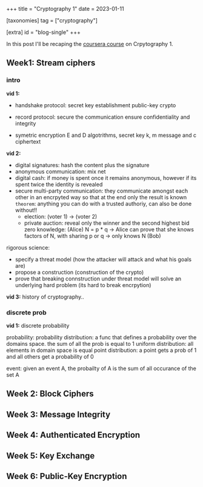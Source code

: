 +++
title = "Cryptography 1"
date = 2023-01-11

[taxonomies]
tag = ["cryptography"]

[extra]
id = "blog-single"
+++

In this post I'll be recaping the [coursera course](https://www.coursera.org/learn/crypto) on Crpytography 1.

<!-- more -->

## Week1: Stream ciphers

### intro
**vid 1:**
- handshake protocol: secret key establishment
  public-key crypto
- record protocol: secure the communication
  ensure confidentiality and integrity

- symetric encryption
E and D algotrithms, secret key k, m message and c ciphertext

**vid 2:**
- digital signatures: hash the content plus the signature
- anonymous communication: mix net
- digital cash: if money is spent once it remains anonymous, however if its spent twice the identity is revealed
- secure multi-party communication: they communicate amongst each other in an encrpyted way so that at the end only the result is known
  `theorem`: anything you can do with a trusted authoriy, can also be done without!!
  - election: (voter 1) -> (voter 2)
  - private auction: reveal only the winner and the second highest bid
zero knowledge:
  (Alice) N = p * q     -> Alice can prove that she knows factors of N, with sharing p or q ->       only knows N (Bob)

rigorous science:
- specify a threat model (how the attacker will attack and what his goals are)
- propose a construction (construction of the crypto)
- prove that breaking connstruction under threat model will solve an underlying hard problem (its hard to break encrpytion)

**vid 3:**
history of cryptography..

### discrete prob
**vid 1:**
discrete probability

probability:
probability distribution: a func that defines a probability over the domains space. the sum of all the prob is equal to 1
uniform distribution: all elements in domain space is equal
point distribution: a point gets a prob of 1 and all others get a probability of 0

event:
given an event A, the probailty of A is the sum of all occurance of the set A



## Week 2: Block Ciphers

## Week 3: Message Integrity

## Week 4: Authenticated Encryption

## Week 5: Key Exchange

## Week 6: Public-Key Encryption




